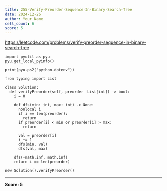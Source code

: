 ```yaml
---
title: 255-Verify-Preorder-Sequence-In-Binary-Search-Tree
date: 2024-12-26
author: Your Name
cell_count: 6
score: 5
---
```


https://leetcode.com/problems/verify-preorder-sequence-in-binary-search-tree


```
import pyutil as pyu
pyu.get_local_pyinfo()
```


```
print(pyu.ps2("python-dotenv"))
```


```
from typing import List
```


```
class Solution:
  def verifyPreorder(self, preorder: List[int]) -> bool:
    i = 0

    def dfs(min: int, max: int) -> None:
      nonlocal i
      if i == len(preorder):
        return
      if preorder[i] < min or preorder[i] > max:
        return

      val = preorder[i]
      i += 1
      dfs(min, val)
      dfs(val, max)

    dfs(-math.inf, math.inf)
    return i == len(preorder)
```


```
new Solution().verifyPreorder()
```


---
**Score: 5**